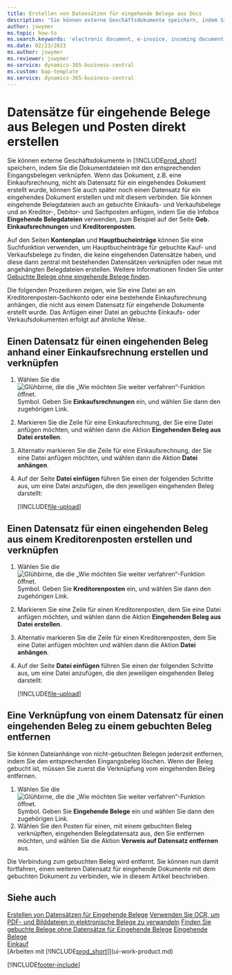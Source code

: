 ```yaml
---
title: Erstellen von Datensätzen für eingehende Belege aus Docs
description: 'Sie können externe Geschäftsdokumente speichern, indem Sie die Dokumentdateien an die zugehörigen Datensätze für eingehende Dokumente anhängen.'
author: jswymer
ms.topic: how-to
ms.search.keywords: 'electronic document, e-invoice, incoming document, OCR, ecommerce, document exchange, import invoice'
ms.date: 02/23/2023
ms.author: jswymer
ms.reviewer: jswymer
ms-service: dynamics-365-business-central
ms.custom: bap-template
ms.service: dynamics-365-business-central
---
```

# <a name="create-incoming-document-records-directly-from-documents-and-entries"></a>Datensätze für eingehende Belege aus Belegen und Posten direkt erstellen

Sie können externe Geschäftsdokumente in [!INCLUDE[prod_short](includes/prod_short.md)] speichern, indem Sie die Dokumentdateien mit den entsprechenden Eingangsbelegen verknüpfen. Wenn das Dokument, z.B. eine Einkaufsrechnung, nicht als Datensatz für ein eingehendes Dokument erstellt wurde, können Sie auch später noch einen Datensatz für ein eingehendes Dokument erstellen und mit diesem verbinden. Sie können eingehende Belegdateien auch an gebuchte Einkaufs- und Verkaufsbelege und an Kreditor-, Debitor- und Sachposten anfügen, indem Sie die Infobox **Eingehende Belegdateien** verwenden, zum Beispiel auf der Seite **Geb. Einkaufsrechnungen** und **Kreditorenposten**.

Auf den Seiten **Kontenplan** und **Hauptbucheinträge** können Sie eine Suchfunktion verwenden, um Hauptbucheinträge für gebuchte Kauf- und Verkaufsbelege zu finden, die keine eingehenden Datensätze haben, und diese dann zentral mit bestehenden Datensätzen verknüpfen oder neue mit angehängten Belegdateien erstellen. Weitere Informationen finden Sie unter [Gebuchte Belege ohne eingehende Belege finden](across-how-find-posted-documents-without-income-document-records.md).

Die folgenden Prozeduren zeigen, wie Sie eine Datei an ein Kreditorenposten-Sachkonto oder eine bestehende Einkaufsrechnung anhängen, die nicht aus einem Datensatz für eingehende Dokumente erstellt wurde. Das Anfügen einer Datei an gebuchte Einkaufs- oder Verkaufsdokumenten erfolgt auf ähnliche Weise.

## <a name="create-and-connect-an-incoming-document-record-from-a-purchase-invoice"></a>Einen Datensatz für einen eingehenden Beleg anhand einer Einkaufsrechnung erstellen und verknüpfen

1. Wählen Sie die ![Glühbirne, die die „Wie möchten Sie weiter verfahren“-Funktion öffnet.](media/ui-search/search_small.png "Wie möchten Sie weiter verfahren?") Symbol. Geben Sie **Einkaufsrechnungen** ein, und wählen Sie dann den zugehörigen Link.
2. Markieren Sie die Zeile für eine Einkaufsrechnung, der Sie eine Datei anfügen möchten, und wählen dann die Aktion **Eingehenden Beleg aus Datei erstellen**.
3. Alternativ markieren Sie die Zeile für eine Einkaufsrechnung, der Sie eine Datei anfügen möchten, und wählen dann die Aktion **Datei anhängen**.
4. Auf der Seite **Datei einfügen** führen Sie einen der folgenden Schritte aus, um eine Datei anzufügen, die den jeweiligen eingehenden Beleg darstellt:

   [!INCLUDE[file-upload](includes/file-upload.md)]


## <a name="create-and-connect-an-incoming-document-record-from-a-vendor-ledger-entry"></a>Einen Datensatz für einen eingehenden Beleg aus einem Kreditorenposten erstellen und verknüpfen

1. Wählen Sie die ![Glühbirne, die die „Wie möchten Sie weiter verfahren“-Funktion öffnet.](media/ui-search/search_small.png "Tell me-Funktion") Symbol. Geben Sie **Kreditorenposten** ein, und wählen Sie dann den zugehörigen Link.
2. Markieren Sie eine Zeile für einen Kreditorenposten, dem Sie eine Datei anfügen möchten, und wählen dann die Aktion **Eingehenden Beleg aus Datei erstellen**.
3. Alternativ markieren Sie die Zeile für einen Kreditorenposten, dem Sie eine Datei anfügen möchten und wählen dann die Aktion **Datei anhängen**.
4. Auf der Seite **Datei einfügen** führen Sie einen der folgenden Schritte aus, um eine Datei anzufügen, die den jeweiligen eingehenden Beleg darstellt:

   [!INCLUDE[file-upload](includes/file-upload.md)]


## <a name="remove-a-connection-from-an-incoming-document-record-to-a-posted-document"></a>Eine Verknüpfung von einem Datensatz für einen eingehenden Beleg zu einem gebuchten Beleg entfernen

Sie können Dateianhänge von nicht-gebuchten Belegen jederzeit entfernen, indem Sie den entsprechenden Eingangsbeleg löschen. Wenn der Beleg gebucht ist, müssen Sie zuerst die Verknüpfung vom eingehenden Beleg entfernen.

1. Wählen Sie die ![Glühbirne, die die „Wie möchten Sie weiter verfahren“-Funktion öffnet.](media/ui-search/search_small.png "Tell me-Funktion") Symbol. Geben Sie **Eingehende Belege** ein und wählen Sie dann den zugehörigen Link.
2. Wählen Sie den Posten für einen, mit einem gebuchten Beleg verknüpften, eingehenden Belegdatensatz aus, den Sie entfernen möchten, und wählen Sie die Aktion **Verweis auf Datensatz entfernen** aus.

Die Verbindung zum gebuchten Beleg wird entfernt. Sie können nun damit fortfahren, einen weiteren Datensatz für eingehende Dokumente mit dem gebuchten Dokument zu verbinden, wie in diesem Artikel beschrieben.

## <a name="see-also"></a>Siehe auch

[Erstellen von Datensätzen für Eingehende Belege](across-how-create-income-document-records.md)
[Verwenden Sie OCR, um PDF- und Bilddateien in elektronische Belege zu verwandeln](across-how-use-ocr-pdf-images-files.md)
[Finden Sie gebuchte Belege ohne Datensätze für Eingehende Belege](across-how-find-posted-documents-without-income-document-records.md)
[Eingehende Belege](across-income-documents.md)  
[Einkauf](purchasing-manage-purchasing.md)  
[Arbeiten mit [!INCLUDE[prod_short](includes/prod_short.md)]](ui-work-product.md)  


[!INCLUDE[footer-include](includes/footer-banner.md)]
